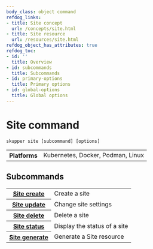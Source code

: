 ```yaml
---
body_class: object command
refdog_links:
- title: Site concept
  url: /concepts/site.html
- title: Site resource
  url: /resources/site.html
refdog_object_has_attributes: true
refdog_toc:
- id: ''
  title: Overview
- id: subcommands
  title: Subcommands
- id: primary-options
  title: Primary options
- id: global-options
  title: Global options
---
```


# Site command

<section>

~~~ shell
skupper site [subcommand] [options]
~~~

<table class="fields"><tr><th>Platforms</th><td>Kubernetes, Docker, Podman, Linux</td></table>

</section>

<section>

## Subcommands

<table class="objects">
<tr><th><a href="site/create.html">Site create</a></th><td>Create a site</td></tr>
<tr><th><a href="site/update.html">Site update</a></th><td>Change site settings</td></tr>
<tr><th><a href="site/delete.html">Site delete</a></th><td>Delete a site</td></tr>
<tr><th><a href="site/status.html">Site status</a></th><td>Display the status of a site</td></tr>
<tr><th><a href="site/generate.html">Site generate</a></th><td>Generate a Site resource</td></tr>
</table>

</section>
